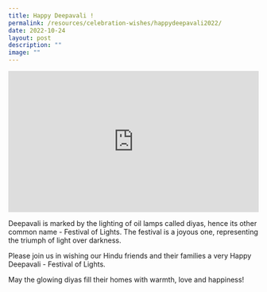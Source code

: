 ```yaml
---
title: Happy Deepavali !
permalink: /resources/celebration-wishes/happydeepavali2022/
date: 2022-10-24
layout: post
description: ""
image: ""
---
```

<iframe allow="autoplay; clipboard-write; encrypted-media; picture-in-picture; web-share" allowfullscreen="true" frameborder="0" scrolling="no" style="border:none;overflow:hidden;aspect-ratio: 16 / 9; width: 100%; height: auto" src="https://www.facebook.com/plugins/video.php?height=314&amp;href=https%3A%2F%2Fwww.facebook.com%2Falpshealthcaresupplychain%2Fvideos%2F571259204768239%2F&amp;show_text=false&amp;width=560&amp;t=0"></iframe>

Deepavali is marked by the lighting of oil lamps called diyas, hence its other common name -&nbsp;Festival of Lights. The festival is a joyous one, representing the triumph of light over darkness.

Please join us in wishing our Hindu friends and their families a very Happy Deepavali - Festival of Lights.

May the glowing diyas fill their homes with warmth, love and happiness!